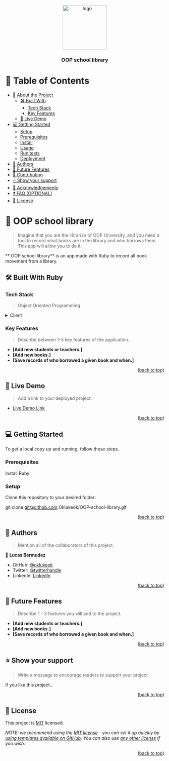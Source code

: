 <a name="readme-top"></a>



<div align="center">
<img src="https://cdn-icons-png.flaticon.com/512/3275/3275766.png" alt="logo" width="140"  height="auto" />
  <br/>
  <h3><b>OOP school library</b></h3>

</div>

<!-- TABLE OF CONTENTS -->

# 📗 Table of Contents

- [📖 About the Project](#about-project)
  - [🛠 Built With](#built-with)
    - [Tech Stack](#tech-stack)
    - [Key Features](#key-features)
  - [🚀 Live Demo](#live-demo)
- [💻 Getting Started](#getting-started)
  - [Setup](#setup)
  - [Prerequisites](#prerequisites)
  - [Install](#install)
  - [Usage](#usage)
  - [Run tests](#run-tests)
  - [Deployment](#triangular_flag_on_post-deployment)
- [👥 Authors](#authors)
- [🔭 Future Features](#future-features)
- [🤝 Contributing](#contributing)
- [⭐️ Show your support](#support)
- [🙏 Acknowledgements](#acknowledgements)
- [❓ FAQ (OPTIONAL)](#faq)
- [📝 License](#license)

<!-- PROJECT DESCRIPTION -->

# 📖 OOP school library <a name="about-project"></a>

> Imagine that you are the librarian of OOP University, and you need a tool to record what books are in the library and who borrows them. This app will allow you to do it.

** OOP school library** is an app made with Ruby to record all book movement from a library.

## 🛠 Built With <a name="built-with">Ruby</a>

### Tech Stack <a name="tech-stack"></a>

> Object Oriented Programming

<details>
  <summary>Client</summary>
  <ul>
    <li><a href="https://www.ruby-lang.org/">Ruby</a></li>
  </ul>
</details>

<!-- Features -->

### Key Features <a name="key-features"></a>

> Describe between 1-3 key features of the application.

- **[Add new students or teachers.]**
- **[Add new books.]**
- **[Save records of who borrowed a given book and when.]**

<p align="right">(<a href="#readme-top">back to top</a>)</p>

<!-- LIVE DEMO -->

## 🚀 Live Demo <a name="live-demo"></a>

> Add a link to your deployed project.

- [Live Demo Link](https://yourdeployedapplicationlink.com)

<p align="right">(<a href="#readme-top">back to top</a>)</p>

<!-- GETTING STARTED -->

## 💻 Getting Started <a name="getting-started"></a>


To get a local copy up and running, follow these steps.

### Prerequisites

Install Ruby

### Setup

Clone this repository to your desired folder:

git clone git@github.com:Oklukeok/OOP-school-library.git

<p align="right">(<a href="#readme-top">back to top</a>)</p>

<!-- AUTHORS -->

## 👥 Authors <a name="authors"></a>

> Mention all of the collaborators of this project.

👤 **Lucas Bermudez**

- GitHub: [@oklukeok](https://github.com/oklukeok)
- Twitter: [@twitterhandle](https://twitter.com/twitterhandle)
- LinkedIn: [LinkedIn](https://linkedin.com/in/linkedinhandle)

<p align="right">(<a href="#readme-top">back to top</a>)</p>

<!-- FUTURE FEATURES -->

## 🔭 Future Features <a name="future-features"></a>

> Describe 1 - 3 features you will add to the project.

- **[Add new students or teachers.]**
- **[Add new books.]**
- **[Save records of who borrowed a given book and when.]**

<p align="right">(<a href="#readme-top">back to top</a>)</p>


<!-- SUPPORT -->

## ⭐️ Show your support <a name="support"></a>

> Write a message to encourage readers to support your project

If you like this project...

<p align="right">(<a href="#readme-top">back to top</a>)</p>



## 📝 License <a name="license"></a>

This project is [MIT](./LICENSE) licensed.

_NOTE: we recommend using the [MIT license](https://choosealicense.com/licenses/mit/) - you can set it up quickly by [using templates available on GitHub](https://docs.github.com/en/communities/setting-up-your-project-for-healthy-contributions/adding-a-license-to-a-repository). You can also use [any other license](https://choosealicense.com/licenses/) if you wish._

<p align="right">(<a href="#readme-top">back to top</a>)</p>
